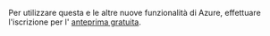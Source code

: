 Per utilizzare questa e le altre nuove funzionalità di Azure, effettuare l'iscrizione per l' [anteprima gratuita](https://account.windowsazure.com/PreviewFeatures).



<!--HONumber=Nov16_HO3-->


